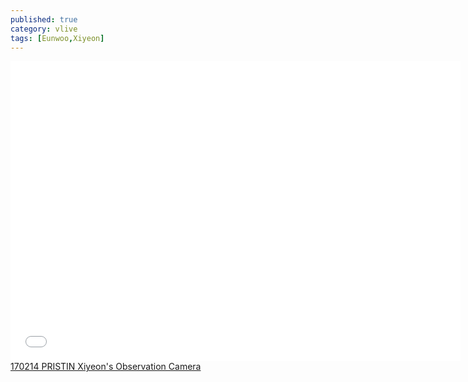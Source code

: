 ```yaml
---
published: true
category: vlive
tags: [Eunwoo,Xiyeon]
---
```

<iframe frameborder="0" width="720" height="480" src="BLAH" allowfullscreen></iframe><br /><a href="" target="_blank">170214 PRISTIN Xiyeon's Observation Camera</a>